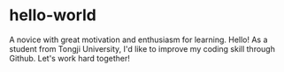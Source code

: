 # hello-world
A novice with great motivation and enthusiasm for learning.
Hello!
As a student from Tongji University, I'd like to improve my coding skill through Github.
Let's work hard together!
